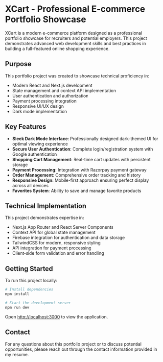 # XCart - Professional E-commerce Portfolio Showcase

XCart is a modern e-commerce platform designed as a professional portfolio showcase for recruiters and potential employers. This project demonstrates advanced web development skills and best practices in building a full-featured online shopping experience.

## Purpose

This portfolio project was created to showcase technical proficiency in:
- Modern React and Next.js development
- State management and context API implementation
- User authentication and authorization
- Payment processing integration
- Responsive UI/UX design
- Dark mode implementation

## Key Features

- **Sleek Dark Mode Interface**: Professionally designed dark-themed UI for optimal viewing experience
- **Secure User Authentication**: Complete login/registration system with Google authentication
- **Shopping Cart Management**: Real-time cart updates with persistent storage
- **Payment Processing**: Integration with Razorpay payment gateway
- **Order Management**: Comprehensive order tracking and history
- **Responsive Design**: Mobile-first approach ensuring perfect display across all devices
- **Favorites System**: Ability to save and manage favorite products

## Technical Implementation

This project demonstrates expertise in:
- Next.js App Router and React Server Components
- Context API for global state management
- Firebase integration for authentication and data storage
- TailwindCSS for modern, responsive styling
- API integration for payment processing
- Client-side form validation and error handling

## Getting Started

To run this project locally:

```bash
# Install dependencies
npm install

# Start the development server
npm run dev
```

Open [http://localhost:3000](http://localhost:3000) to view the application.

## Contact

For any questions about this portfolio project or to discuss potential opportunities, please reach out through the contact information provided in my resume.
